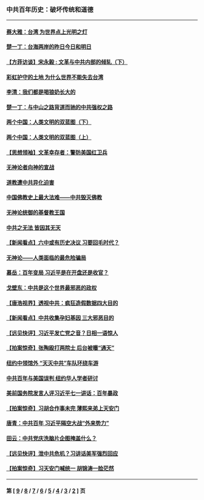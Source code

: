 ### 中共百年历史：破坏传统和道德
---
#### [蔡大雅：台湾 为世界点上光明之灯](../../pages/nf1176114/n13531530.md?03060430) 
#### [楚一丁：台海两岸的昨日今日和明日](../../pages/nf1176114/n13531468.md?03060430) 
#### [【方菲访谈】宋永毅 : 文革与中共内部的倾轧（下）](../../pages/nf1176114/n13486836.md?03060430) 
#### [彩虹护守的土地 为什么世界不能失去台湾](../../pages/nf1176114/n13476849.md?03060430) 
#### [李清：我们都是喝狼奶长大的](../../pages/nf1176114/n13471478.md?03060430) 
#### [楚一丁：与中山之路背道而驰的中共强权之路](../../pages/nf1176114/n13437270.md?03060430) 
#### [两个中国：人类文明的双蓝图（下）](../../pages/nf1176114/n13423132.md?03060430) 
#### [两个中国：人类文明的双蓝图（上）](../../pages/nf1176114/n13422687.md?03060430) 
#### [【思想领袖】文革幸存者：警防美国红卫兵](../../pages/nf1176114/n13339289.md?03060430) 
#### [无神论者向神的宣战](../../pages/nf1176114/n13281535.md?03060430) 
#### [道教遭中共异化迫害](../../pages/nf1176114/n13281463.md?03060430) 
#### [中国佛教史上最大法难——中共毁灭佛教](../../pages/nf1176114/n13281397.md?03060430) 
#### [无神论统御的基督教王国](../../pages/nf1176114/n13281280.md?03060430) 
#### [中共之无法 皆因其无天](../../pages/nf1176114/n13281088.md?03060430) 
#### [【新闻看点】六中或有历史决议 习要回毛时代？](../../pages/nf1176114/n13222895.md?03060430) 
#### [无神论——人类面临的最危险骗局](../../pages/nf1176114/n13196137.md?03060430) 
#### [慕岳：百年变局 习近平是在开盘还是收官？](../../pages/nf1176114/n13206516.md?03060430) 
#### [戈壁东：中共是这个世界最邪恶的政权](../../pages/nf1176114/n13085641.md?03060430) 
#### [【唐浩视界】透视中共：疯狂造假数据四大目的](../../pages/nf1176114/n13080590.md?03060430) 
#### [【新闻看点】中共收集孕妇基因 三大邪恶目的](../../pages/nf1176114/n13077182.md?03060430) 
#### [【远见快评】习近平发亡党之音？日相一语惊人](../../pages/nf1176114/n13074809.md?03060430) 
#### [【拍案惊奇】张陶殴打两院士 后台被曝“通天”](../../pages/nf1176114/n13070496.md?03060430) 
#### [纽约中领馆外 “天灭中共”车队环绕车游](../../pages/nf1176114/n13070693.md?03060430) 
#### [中共百年与美国误判 纽约华人学者研讨](../../pages/nf1176114/n13067969.md?03060430) 
#### [美前国务院发言人评习近平七一讲话：百年暴政](../../pages/nf1176114/n13066986.md?03060430) 
#### [【拍案惊奇】习胡合作事未完 薄熙来弟上天安门](../../pages/nf1176114/n13065867.md?03060430) 
#### [唐青：中共百年 习近平隔空大战“外来势力”](../../pages/nf1176114/n13065976.md?03060430) 
#### [田云：中共党庆洗脑片企图掩盖什么？](../../pages/nf1176114/n13064395.md?03060430) 
#### [【远见快评】泄中共危机？习讲话美军强烈回应](../../pages/nf1176114/n13064269.md?03060430) 
#### [【拍案惊奇】习天安门喊统一 胡锦涛一脸茫然](../../pages/nf1176114/n13063233.md?03060430) 

---
#### 第 [ [9](./9.md?03060430) / [8](./8.md?03060430) / [7](./7.md?03060430) / [6](./6.md?03060430) / [5](./5.md?03060430) / [4](./4.md?03060430) / [3](./3.md?03060430) / [2](./2.md?03060430) ] 页
